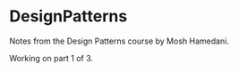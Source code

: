 # DesignPatterns
 
Notes from the Design Patterns course by Mosh Hamedani.

Working on part 1 of 3.
